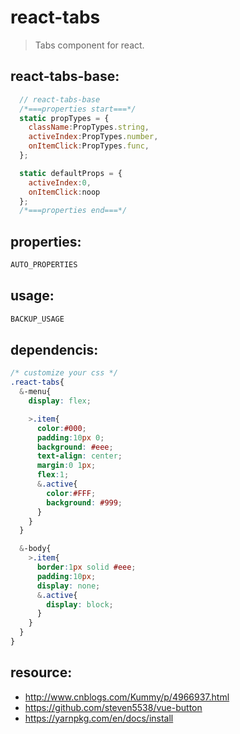 # react-tabs
> Tabs component for react.


## react-tabs-base:
```javascript
  // react-tabs-base
  /*===properties start===*/
  static propTypes = {
    className:PropTypes.string,
    activeIndex:PropTypes.number,
    onItemClick:PropTypes.func,
  };

  static defaultProps = {
    activeIndex:0,
    onItemClick:noop
  };
  /*===properties end===*/
```

## properties:
```javascript
AUTO_PROPERTIES
```

## usage:
```jsx
BACKUP_USAGE
```


## dependencis:
```scss
/* customize your css */
.react-tabs{
  &-menu{
    display: flex;

    >.item{
      color:#000;
      padding:10px 0;
      background: #eee;
      text-align: center;
      margin:0 1px;
      flex:1;
      &.active{
        color:#FFF;
        background: #999;
      }
    }
  }

  &-body{
    >.item{
      border:1px solid #eee;
      padding:10px;
      display: none;
      &.active{
        display: block;
      }
    }
  }
}
```


## resource:
+ http://www.cnblogs.com/Kummy/p/4966937.html
+ https://github.com/steven5538/vue-button
+ https://yarnpkg.com/en/docs/install

